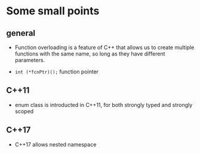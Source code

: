 # Some small points

## general

* Function overloading is a feature of C++ that allows us to create multiple functions with the same name, so long as they have different parameters.

* ```int (*fcnPtr)();``` function pointer

## C++11
* enum class is introducted in C++11, for both strongly typed and strongly scoped



## C++17

* C++17 allows nested namespace

